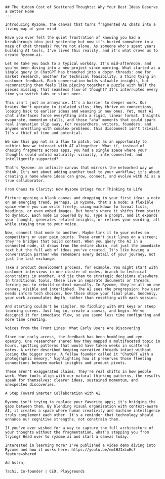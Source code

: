 ﻿```
## The Hidden Cost of Scattered Thoughts: Why Your Best Ideas Deserve a Better Home
---

Introducing Ryzome, the canvas that turns fragmented AI chats into a living map of your mind

Have you ever felt the quiet frustration of knowing you had a breakthrough idea just yesterday but now it's buried somewhere in a maze of chat threads? You're not alone. As someone who's spent years building AI tools, I've lived this reality, and it's what drove us to create Ryzome.ai.

Let me take you back to a typical workday. It's mid-afternoon, and you've been diving into a new project since morning. What started as a simple query in ChatGPT has branched into a dozen threads: one for market research, another for technical feasibility, a third tying in customer feedback. Each conversation holds valuable insights, but reconnecting them feels like piecing together a puzzle with half the pieces missing. That seamless flow of thought? It's interrupted every time you switch tabs or start over.

This isn't just an annoyance. It's a barrier to deeper work. Our brains don't operate in isolated silos; they thrive on connections, looping back to earlier ideas and weaving in new ones. Yet, most AI chat interfaces force everything into a rigid, linear format. Insights evaporate, momentum stalls, and those "aha" moments that could spark real innovation slip away. For researchers, writers, founders, and anyone wrestling with complex problems, this disconnect isn't trivial. It's a thief of time and potential.

We saw this gap not as a flaw to patch, but as an opportunity to rethink how we interact with AI altogether. What if, instead of chasing fragments across apps, you had a single space where your thoughts could unfold naturally: visually, interconnected, and intelligently supported?

That's Ryzome: an infinite canvas that mirrors the networked way we think. It's not about adding another tool to your workflow; it's about creating a home where ideas can grow, connect, and evolve with AI as a true collaborator.

From Chaos to Clarity: How Ryzome Brings Your Thinking to Life

Picture opening a blank canvas and dropping in your first idea: a note on an emerging trend, perhaps. In Ryzome, that's a node: a flexible space where you can write freely, using markdown to format lists, headings, or even embed images. But here's where it shifts from static to dynamic. Each node is powered by AI. Type a prompt, and it expands your thought, generates related insights, or refines your wording, all while staying true to your voice.

Now, connect that node to another. Maybe link it to your notes on competitors or user pain points. These aren't just lines on a screen; they're bridges that build context. When you query the AI in a connected node, it draws from the entire chain, not just the immediate text but the full web of ideas you've created. It's like having a conversation partner who remembers every detail of your journey, not just the last exchange.

Take a product development process, for example. You might start with customer interviews in one cluster of nodes, branch to technical constraints in another, and tie them to strategic decisions elsewhere. In traditional tools, these live in separate documents or threads, forcing you to rebuild context manually. In Ryzome, they're all on one canvas, visible and interlinked. The AI sees the progression: how user needs inform tech choices, how those shape your final plan. Suddenly, your work accumulates depth, rather than resetting with each session.

And starting couldn't be simpler. No fiddling with API keys or steep learning curves. Just log in, create a canvas, and begin. We've designed it for immediate flow, so you spend less time configuring and more time creating.

Voices from the Front Lines: What Early Users Are Discovering

Since our early access, the feedback has been humbling and eye-opening. One researcher shared how they mapped a multifaceted topic in hours, spotting patterns that would have taken weeks in scattered notes. A writer described keeping narrative threads intact without losing the bigger story. A fellow founder called it "ChatGPT with a photographic memory," highlighting how it preserves those fleeting connections between market insights and product pivots.

These aren't exaggerated claims. They're real shifts in how people work. When tools align with our natural thinking patterns, the results speak for themselves: clearer ideas, sustained momentum, and unexpected discoveries.

A Step Toward Smarter Collaboration with AI

Ryzome isn't trying to replace your favorite apps; it's bridging the gaps between them. By blending visual organization with context-aware AI, it creates a space where human creativity and machine intelligence truly complement each other. It's a reminder that technology should enhance our cognitive strengths, not constrain them.

If you've ever wished for a way to capture the full architecture of your thoughts without the fragmentation, what's stopping you from trying? Head over to ryzome.ai and start a canvas today. 

Interested in learning more? I've published a video demo diving into Ryzome and how it works here: https://youtu.be/emtHJIxLwEc?feature=shared

Ad Astra,

Tachi, Co-founder | CEO, Playgrounds 
```
